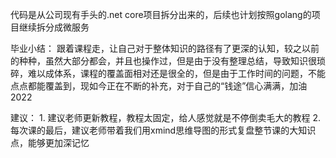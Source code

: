 代码是从公司现有手头的.net core项目拆分出来的，后续也计划按照golang的项目继续拆分成微服务

毕业小结：
    跟着课程走，让自己对于整体知识的路径有了更深的认知，较之以前的种种，虽然大部分都会，并且也操作过，但是由于没有整理总结，导致知识很琐碎，难以成体系，课程的覆盖面相对还是很全的，但是由于工作时间的问题，不能点点都能覆盖到，现如今正在不断的补充，对于自己的“钱途”信心满满，加油2022


建议：
    1. 建议老师更新教程，教程太固定，给人感觉就是不停倒卖毛大的教程
    2. 每次课的最后，建议老师带着我们用xmind思维导图的形式复盘整节课的大知识点，能够更加深记忆
